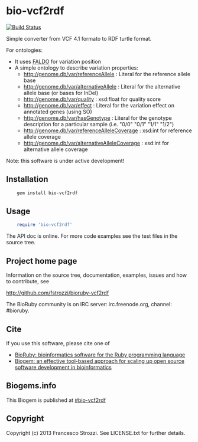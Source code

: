 # bio-vcf2rdf

[![Build Status](https://secure.travis-ci.org/fstrozzi/bioruby-vcf2rdf.png)](http://travis-ci.org/fstrozzi/bioruby-vcf2rdf)

Simple converter from VCF 4.1 formato to RDF turtle format.

For ontologies:

* It uses [FALDO](https://github.com/JervenBolleman/FALDO) for variation position 
* A simple ontology to describe variation properties:
	* <http://genome.db/var/referenceAllele> : Literal for the reference allele base
	* <http://genome.db/var/alternativeAllele> : Literal for the alternative allele base (or bases for InDel)
	* <http://genome.db/var/quality> : xsd:float for quality score
	* <http://genome.db/var/effect> : Literal for the variation effect on annotated genes (using SO)
	* <http://genome.db/var/hasGenotype> : Literal for the genotype description for a particular sample (i.e. "0/0" "0/1" "1/1" "1/2")
	* <http://genome.db/var/referenceAlleleCoverage> : xsd:int for reference allele coverage
	* <http://genome.db/var/alternativeAlleleCoverage> : xsd:int for alternative allele coverage

Note: this software is under active development!

## Installation

```sh
    gem install bio-vcf2rdf
```

## Usage

```ruby
    require 'bio-vcf2rdf'
```

The API doc is online. For more code examples see the test files in
the source tree.
        
## Project home page

Information on the source tree, documentation, examples, issues and
how to contribute, see

  http://github.com/fstrozzi/bioruby-vcf2rdf

The BioRuby community is on IRC server: irc.freenode.org, channel: #bioruby.

## Cite

If you use this software, please cite one of
  
* [BioRuby: bioinformatics software for the Ruby programming language](http://dx.doi.org/10.1093/bioinformatics/btq475)
* [Biogem: an effective tool-based approach for scaling up open source software development in bioinformatics](http://dx.doi.org/10.1093/bioinformatics/bts080)

## Biogems.info

This Biogem is published at [#bio-vcf2rdf](http://biogems.info/index.html)

## Copyright

Copyright (c) 2013 Francesco Strozzi. See LICENSE.txt for further details.

